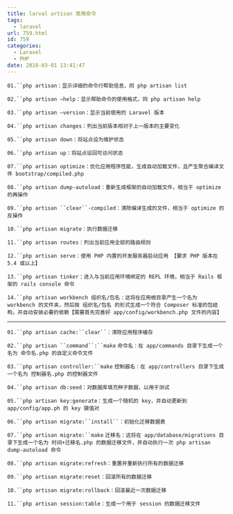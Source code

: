 ```yaml
---
title: larval artisan 常用命令
tags:
  - laravel
url: 759.html
id: 759
categories:
  - Laravel
  - PHP
date: 2018-03-01 13:41:47
---
```


`01.``php artisan：显示详细的命令行帮助信息，同 php artisan list`

`02.``php artisan –help：显示帮助命令的使用格式，同 php artisan help`

`03.``php artisan –version：显示当前使用的 Laravel 版本`

`04.``php artisan changes：列出当前版本相对于上一版本的主要变化`

`05.``php artisan down：将站点设为维护状态`

`06.``php artisan up：将站点设回可访问状态`

`07.``php artisan optimize：优化应用程序性能，生成自动加载文件，且产生聚合编译文件 bootstrap/compiled.php`

`08.``php artisan dump-autoload：重新生成框架的自动加载文件，相当于 optimize 的再操作`

`09.``php artisan ``clear``-compiled：清除编译生成的文件，相当于 optimize 的反操作`

`10.``php artisan migrate：执行数据迁移`

`11.``php artisan routes：列出当前应用全部的路由规则`

`12.``php artisan serve：使用 PHP 内置的开发服务器启动应用 【要求 PHP 版本在 5.4 或以上】`

`13.``php artisan tinker：进入与当前应用环境绑定的 REPL 环境，相当于 Rails 框架的 rails console 命令`

`14.``php artisan workbench 组织名/包名：这将在应用根目录产生一个名为 workbench 的文件夹，然后按 组织名/包名 的形式生成一个符合 Composer 标准的包结构，并自动安装必要的依赖【需要首先完善好 app/config/workbench.php 文件的内容】`

  

* * *

`01.``php artisan cache:``clear``：清除应用程序缓存`

`02.``php artisan ``command``:``make` `命令名：在 app/commands 目录下生成一个名为 命令名.php 的自定义命令文件`

`03.``php artisan controller:``make` `控制器名：在 app/controllers 目录下生成一个名为 控制器名.php 的控制器文件`

`04.``php artisan db:seed：对数据库填充种子数据，以用于测试`

`05.``php artisan key:generate：生成一个随机的 key，并自动更新到 app/config/app.ph 的 key 键值对`

`06.``php artisan migrate:``install``：初始化迁移数据表`

`07.``php artisan migrate:``make` `迁移名：这将在 app/database/migrations 目录下生成一个名为 时间+迁移名.php 的数据迁移文件，并自动执行一次 php artisan dump-autoload 命令`

`08.``php artisan migrate:refresh：重置并重新执行所有的数据迁移`

`09.``php artisan migrate:reset：回滚所有的数据迁移`

`10.``php artisan migrate:rollback：回滚最近一次数据迁移`

`11.``php artisan session:table：生成一个用于 session 的数据迁移文件`